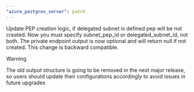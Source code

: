 ```yaml
---
"azure_postgres_server": patch
---
```


Update PEP creation logic, if delegated subnet is defined pep will be not created. Now you must specify subnet_pep_id or delegated_subnet_id, not both. The private endpoint output is now optional and will return null if not created. This change is backward compatible.

> [!WARNING]
> The old output structure is going to be removed in the next major release, so users should update their configurations accordingly to avoid issues in future upgrades
